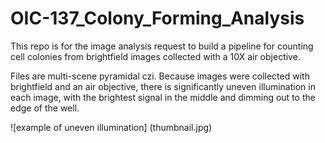 # OIC-137_Colony_Forming_Analysis

This repo is for the image analysis request to build a pipeline for counting cell colonies from brightfield images collected with a 10X air objective.

Files are multi-scene pyramidal czi. Because images were collected with brightfield and an air objective, there is significantly uneven illumination in each image, with the brightest signal in the middle and dimming out to the edge of the well.

![example of uneven illumination] (thumbnail.jpg)


